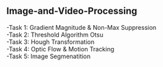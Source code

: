 ## Image-and-Video-Processing
-Task 1: Gradient Magnitude & Non-Max Suppression   
-Task 2: Threshold Algorithm Otsu   
-Task 3: Hough Transformation  
-Task 4: Optic Flow & Motion Tracking  
-Task 5: Image Segmenatition
